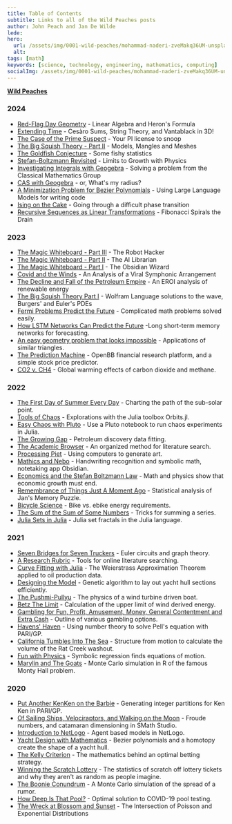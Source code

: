 ```yaml
---
title: Table of Contents
subtitle: Links to all of the Wild Peaches posts
author: John Peach and Jan De Wilde
lede:
hero:
  url: /assets/img/0001-wild-peaches/mohammad-naderi-zveMakq36UM-unsplash.jpg
  alt:
tags: [math]
keywords: [science, technology, engineering, mathematics, computing]
socialImg: /assets/img/0001-wild-peaches/mohammad-naderi-zveMakq36UM-unsplash.jpg
---
```


[**Wild Peaches**](https://wildpeaches.xyz/)

### 2024

- [Red-Flag Day Geometry](https://wildpeaches.xyz/blog/red-flag-day-geometry/) - Linear Algebra and Heron's Formula
- [Extending Time](https://wildpeaches.xyz/blog/extending-time/) - Cesàro Sums, String Theory, and Vantablack in 3D!
- [The Case of the Prime Suspect](https://wildpeaches.xyz/blog/the-case-of-the-prime-suspect/) - Your PI license to snoop
- [The Big Squish Theory - Part II](https://wildpeaches.xyz/blog/the-big-squish-theory-part-ii/) - Models, Mangles and Meshes
- [The Goldfish Conjecture](https://wildpeaches.xyz/blog/the-goldfish-conjecture/) - Some fishy statistics
- [Stefan-Boltzmann Revisited](https://wildpeaches.xyz/blog/stefan-boltzmann-revisited/) - Limits to Growth with Physics
- [Investigating Integrals with Geogebra](https://wildpeaches.xyz/blog/investigating-integrals-with-geogebra/) - Solving a problem from the Classical Mathematics Group
- [CAS with Geogebra](https://wildpeaches.xyz/blog/cas-with-geogebra/) - or, What's my radius?
- [A Minimization Problem for Bezier Polynomials](https://wildpeaches.xyz/blog/a-minimization-problem-for-bezier-polynomials/) - Using Large Language Models for writing code
- [Ising on the Cake](https://wildpeaches.xyz/blog/ising-on-the-cake/) - Going through a difficult phase transition
- [Recursive Sequences as Linear Transformations](https://wildpeaches.xyz/blog/recursive-sequences-as-linear-transformations/) - Fibonacci Spirals the Drain

### 2023

- [The Magic Whiteboard - Part III](https://wildpeaches.xyz/blog/the-magic-whiteboard-part-iii/) - The Robot Hacker
- [The Magic Whiteboard - Part II](https://wildpeaches.xyz/blog/the-magic-whiteboard-part-ii/) - The AI Librarian
- [The Magic Whiteboard - Part I](https://wildpeaches.xyz/blog/the-magic-whiteboard-part-i/) - The Obsidian Wizard
- [Covid and the Winds](https://wildpeaches.xyz/blog/covid-and-the-winds/) - An Analysis of a Viral Symphonic Arrangement
- [The Decline and Fall of the Petroleum Empire](https://wildpeaches.xyz/blog/the-decline-and-fall-of-the-petroleum-empire/) - An EROI analysis of renewable energy
- [The Big Squish Theory Part I](https://wildpeaches.xyz/blog/the-big-squish-theory-part-i/) - Wolfram Language solutions to the wave, Burgers' and Euler's PDEs
- [Fermi Problems Predict the Future](https://wildpeaches.xyz/blog/fermi-problems-predict-the-future/) - Complicated math problems solved easily.
- [How LSTM Networks Can Predict the Future](https://wildpeaches.xyz/blog/how-lstm-networks-can-predict-the-future/) -Long short-term memory networks for forecasting.
- [An easy geometry problem that looks impossible](https://wildpeaches.xyz/blog/an-easy-geometry-problem-that-looks-impossible/) - Applications of similar triangles.
- [The Prediction Machine](https://wildpeaches.xyz/blog/the-prediction-machine/) - OpenBB financial research platform, and a simple stock price predictor.
- [CO2 v. CH4](https://wildpeaches.xyz/blog/co2-v-ch4/) - Global warming effects of carbon dioxide and methane.

### 2022

- [The First Day of Summer Every Day](https://wildpeaches.xyz/blog/the-first-day-of-summer-every-day/) - Charting the path of the sub-solar point.
- [Tools of Chaos](https://wildpeaches.xyz/blog/tools-of-chaos/) - Explorations with the Julia toolbox Orbits.jl.
- [Easy Chaos with Pluto](https://wildpeaches.xyz/blog/easy-chaos-with-pluto/) - Use a Pluto notebook to run chaos experiments in Julia.
- [The Growing Gap](https://wildpeaches.xyz/blog/the-growing-gap/) - Petroleum discovery data fitting.
- [The Academic Browser](https://wildpeaches.xyz/blog/the-academic-browser/) - An organized method for literature search.
- [Processing Piet](https://wildpeaches.xyz/blog/processing-piet/) - Using computers to generate art.
- [Mathics and Nebo](https://wildpeaches.xyz/blog/mathics-and-nebo/) - Handwriting recognition and symbolic math, notetaking app Obsidian.
- [Economics and the Stefan Boltzmann Law](https://wildpeaches.xyz/blog/economics-and-the-stefan-boltzmann-law/) - Math and physics show that economic growth must end.
- [Remembrance of Things Just A Moment Ago](https://wildpeaches.xyz/blog/remembrance-of-things-just-a-moment-ago/) - Statistical analysis of Jan's Memory Puzzle.
- [Bicycle Science](https://wildpeaches.xyz/blog/bicycle-science/) - Bike vs. ebike energy requirements.
- [The Sum of the Sum of Some Numbers](https://wildpeaches.xyz/blog/the-sum-of-the-sum-of-some-numbers/) - Tricks for summing a series.
- [Julia Sets in Julia](https://wildpeaches.xyz/blog/julia-sets-in-julia/) - Julia set fractals in the Julia language.

### 2021

- [Seven Bridges for Seven Truckers](https://wildpeaches.xyz/blog/seven-bridges-for-seven-truckers/) - Euler circuits and graph theory.
- [A Research Rubric](https://wildpeaches.xyz/blog/a-research-rubric/) - Tools for online literature searching.
- [Curve Fitting with Julia](https://wildpeaches.xyz/blog/curve-fitting-with-julia/) - The Weierstrass Approximation Theorem applied to oil production data.
- [Designing the Model](https://wildpeaches.xyz/blog/designing-the-model/) - Genetic algorithm to lay out yacht hull sections efficiently.
- [The Pushmi-Pullyu](https://wildpeaches.xyz/blog/the-pushmi-pullyu/) - The physics of a wind turbine driven boat.
- [Betz The Limit](https://wildpeaches.xyz/blog/betz-the-limit/) - Calculation of the upper limit of wind derived energy.
- [Gambling for Fun, Profit, Amusement, Money, General Contentment and Extra Cash](https://wildpeaches.xyz/blog/gambling-for-fun-profit-amusement-money-general-contentment-and-extra-cash/) - Outline of various gambling options.
- [Havens' Haven](https://wildpeaches.xyz/blog/havens-haven/) - Using number theory to solve Pell's equation with PARI/GP.
- [California Tumbles Into The Sea](https://wildpeaches.xyz/blog/california-tumbles-into-the-sea/) - Structure from motion to calculate the volume of the Rat Creek washout.
- [Fun with Physics](https://wildpeaches.xyz/blog/fun-with-physics/) - Symbolic regression finds equations of motion.
- [Marylin and The Goats](https://wildpeaches.xyz/blog/marylin-and-the-goats/) - Monte Carlo simulation in R of the famous Monty Hall problem.

### 2020

- [Put Another KenKen on the Barbie](https://wildpeaches.xyz/blog/put-another-kenken-on-the-barbie/) - Generating integer partitions for Ken Ken in PARI/GP.
- [Of Sailing Ships, Velociraptors, and Walking on the Moon](https://wildpeaches.xyz/blog/of-sailing-ships-velociraptors-and-walking-on-the-moon/) - Froude numbers, and catamaran dimensioning in SMath Studio.
- [Introduction to NetLogo](https://wildpeaches.xyz/blog/introduction-to-netlogo/) - Agent based models in NetLogo.
- [Yacht Design with Mathematics](https://wildpeaches.xyz/blog/yacht-design-with-mathematics/) - Bezier polynomials and a homotopy create the shape of a yacht hull.
- [The Kelly Criterion](https://wildpeaches.xyz/blog/the-kelly-criterion/) - The mathematics behind an optimal betting strategy.
- [Winning the Scratch Lottery](https://wildpeaches.xyz/blog/winning-the-scratch-lottery/) - The statistics of scratch off lottery tickets and why they aren't as random as people imagine.
- [The Boonie Conundrum](https://wildpeaches.xyz/blog/the-boonie-conundrum/) - A Monte Carlo simulation of the spread of a rumor.
- [How Deep Is That Pool?](https://wildpeaches.xyz/blog/how-deep-is-that-pool/) - Optimal solution to COVID-19 pool testing.
- [The Wreck at Blossom and Sunset](https://wildpeaches.xyz/blog/the-wreck-at-blossom-and-sunset/) - The Intersection of Poisson and Exponential Distributions




